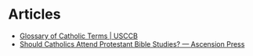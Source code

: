 # Articles
- [Glossary of Catholic Terms | USCCB](https://www.usccb.org/offices/public-affairs/catholic-terms)
- [Should Catholics Attend Protestant Bible Studies? — Ascension Press](https://media.ascensionpress.com/podcast/should-catholics-attend-protestant-bible-studies/)

